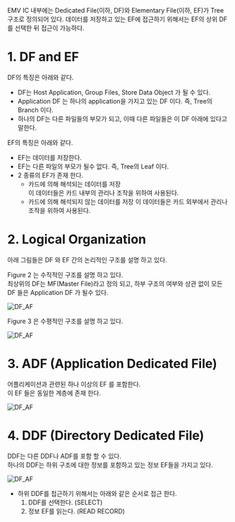 
EMV IC 내부에는 Dedicated File(이하, DF)와 Elementary File(이하, EF)가 Tree 구조로 정의되어 있다.
데이터를 저장하고 있는 EF에 접근하기 위해서는 EF의 상위 DF를 선택한 뒤 접근이 가능하다.  

# 1. DF and EF

DF의 특징은 아래와 같다.
* DF는 Host Application, Group Files, Store Data Object 가 될 수 있다.
* Application DF 는 하나의 application을 가지고 있는 DF 이다. 즉, Tree의 Branch 이다.
* 하나의 DF는 다른 파일들의 부모가 되고, 이때 다른 파일들은 이 DF 아래에 있다고 말한다.

EF의 특징은 아래와 같다.
* EF는 데이터를 저장한다.
* EF는 다른 파일의 부모가 될수 없다. 즉, Tree의 Leaf 이다.
* 2 종류의 EF가 존재 한다. 
    * 카드에 의해 해석되는 데이터를 저장  
      이 데이터들은 카드 내부의 관리나 조작을 위하여 사용된다.
    * 카드에 의해 해석되지 않는 데이터를 저장
      이 데이터들은 카드 외부에서 관리나 조작을 위하여 사용된다.

# 2. Logical Organization

아래 그림들은 DF 와 EF 간의 논리적인 구조를 설명 하고 있다.   
 
 
Figure 2 는 수직적인 구조를 설명 하고 있다.   
최상위의 DF는 MF(Master File)라고 정의 되고, 하부 구조의 여부와 상관 없이 모든 DF 들은 Application DF 가 될수 있다.  
  
![DF_AF](http://aireat.synology.me/links/emv/df_ef_figure2.png "Example of hierarchy of DFs")  



Figure 3 은 수평적인 구조를 설명 하고 있다.
  
![DF_AF](http://aireat.synology.me/links/emv/df_ef_figure3.png "Example of independent application DFs")  
  

# 3. ADF (Application Dedicated File)

어플리케이션과 관련된 하나 이상의 EF 를 포함한다.  
이 EF 들은 동일한 계층에 존재 한다.  

![DF_AF](http://aireat.synology.me/links/emv/df_ef_figure4.png "Example of independent application DFs")  

# 4. DDF (Directory Dedicated File)

DDF는 다른 DDF나 ADF를 포함 할 수 있다.  
하나의 DDF는 하위 구조에 대한 정보를 포함하고 있는 정보 EF들을 가지고 있다.  

![DF_AF](http://aireat.synology.me/links/emv/df_ef_figure5.png "Example of independent application DFs")  

* 하위 DDF를 접근하기 위해서는 아래와 같은 순서로 접근 한다.
    1. DDF를 선택한다. (SELECT)
    1. 정보 EF를 읽는다. (READ RECORD)



